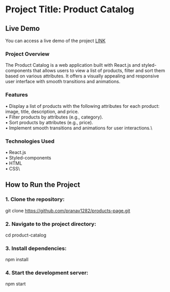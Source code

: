 # Project Title: Product Catalog

## Live Demo
You can access a live demo of the project  [LINK](https://pranav1282.github.io/products-page/)

### Project Overview
The Product Catalog is a web application built with React.js and styled-components that allows users to view a list of products, filter and sort them based on various attributes. It offers a visually appealing and responsive user interface with smooth transitions and animations.

### Features
• Display a list of products with the following attributes for each product: image, title, description, and price.\
• Filter products by attributes (e.g., category).\
• Sort products by attributes (e.g., price).\
• Implement smooth transitions and animations for user interactions.\

### Technologies Used
• React.js\
• Styled-components\
• HTML\
• CSS\

## How to Run the Project

### 1. Clone the repository:
git clone https://github.com/pranav1282/products-page.git
### 2. Navigate to the project directory:
cd product-catalog
### 3. Install dependencies:
npm install
### 4. Start the development server:
npm start
